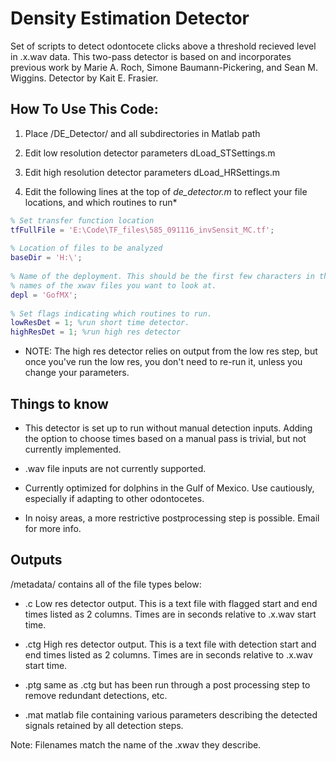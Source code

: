 # Density Estimation Detector

Set of scripts to detect odontocete clicks above a threshold recieved level in .x.wav data. This two-pass detector is based on and incorporates previous work by Marie A. Roch, Simone Baumann-Pickering, and Sean M. Wiggins. 
Detector by Kait E. Frasier.



## How To Use This Code:

1. Place /DE_Detector/ and all subdirectories in Matlab path

2. Edit low resolution detector parameters 
		dLoad_STSettings.m

3. Edit high resolution detector parameters 
		dLoad_HRSettings.m

4. Edit the following lines at the top of *de_detector.m* to reflect your file locations, and which routines to run*

```matlab
% Set transfer function location
tfFullFile = 'E:\Code\TF_files\585_091116_invSensit_MC.tf';
 
% Location of files to be analyzed
baseDir = 'H:\';
 
% Name of the deployment. This should be the first few characters in the
% names of the xwav files you want to look at.
depl = 'GofMX';
 
% Set flags indicating which routines to run. 
lowResDet = 1; %run short time detector.
highResDet = 1; %run high res detector

```

* NOTE: The high res detector relies on output from the low res step, but once you've run the low res, you don't need to re-run it, unless you change your parameters.


## Things to know

 - This detector is set up to run without manual detection inputs. Adding the option to choose times based on a manual pass is trivial, but not currently implemented.

- .wav file inputs are not currently supported.

- Currently optimized for dolphins in the Gulf of Mexico. Use cautiously, especially if adapting to other odontocetes. 

- In noisy areas, a more restrictive postprocessing step is possible. Email for more info.


## Outputs

/metadata/<disk name> 
	contains all of the file types below:
- .c 
Low res detector output. This is a text file with flagged start and end times listed as 2 columns. Times are in seconds relative to .x.wav start time.

- .ctg
High res detector output. This is a text file with detection start and end times listed as 2 columns. Times are in seconds relative to .x.wav start time.

- .ptg
same as .ctg but has been run through a post processing step to remove redundant detections, etc.

- .mat
matlab file containing various parameters describing the detected signals retained by all detection steps.

Note: Filenames match the name of the .xwav they describe.
